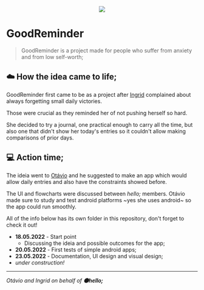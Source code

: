 <p align="center">
  <img 
    width=""
    height=""
    src="https://user-images.githubusercontent.com/105679100/170915206-c4b25757-6135-4943-94bd-21164dc84d91.png"
  >
</p>



# GoodReminder

> GoodReminder is a project made for people who suffer from anxiety and from low self-worth;

## ☁️ How the idea came to life;

GoodReminder first came to be as a project after [Ingrid](https://github.com/ingavell) complained about always forgetting small daily victories.

Those were crucial as they reminded her of not pushing herself so hard.

She decided to try a journal, one practical enough to carry all the time, but also one that didn't show her today's entries so it couldn't allow making comparisons of prior days.

## 💻 Action time;

The ideia went to [Otávio](https://github.com/knz13) and he suggested to make an app which would allow daily entries and also have the constraints showed before.

The UI and flowcharts were discussed between *hello;* members. Otávio made sure to study and test android platforms ~yes she uses android~ so the app could run smoothly.

All of the info below has its own folder in this repository, don't forget to check it out!

+ **18.05.2022** - Start point
	* Discussing the ideia and possible outcomes for the app;
+ **20.05.2022** - First tests of simple android apps;
+ **23.05.2022** - Documentation, UI design and visual design;
+ *under construction!*





---
*Otávio and Ingrid on behalf of **🟠hello;***
